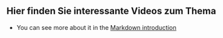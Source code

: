 ## Hier finden Sie interessante Videos zum Thema

* You can see more about it in the [Markdown introduction](https://swipe.to/0594f)
